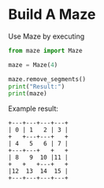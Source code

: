 # Build A Maze

Use Maze by executing 

```python
from maze import Maze

maze = Maze(4)

maze.remove_segments()
print("Result:")
print(maze)
```

Example result: 
```
+---+---+---+---+
| 0 | 1   2 | 3 |
+   +---+---+   +
| 4   5   6 | 7 |
+---+---+   +   +
| 8   9  10 |11 |
+   +   +---+   +
|12  13  14  15 |
+---+---+---+---+
```